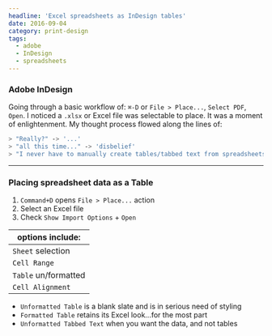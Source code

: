 ```yaml
---
headline: 'Excel spreadsheets as InDesign tables'
date: 2016-09-04
category: print-design
tags:
  - adobe
  - InDesign
  - spreadsheets
---
```


### Adobe InDesign

Going through a basic workflow of: `⌘-D` or `File > Place...`, `Select PDF`, `Open`. I noticed a `.xlsx` or Excel file was selectable to place. It was a moment of enlightenment. My thought process flowed along the lines of:

```sh
> "Really?" -> '...' 
> "all this time..." -> 'disbelief'
> "I never have to manually create tables/tabbed text from spreadsheets again" -> 'happiness'
```

---

### Placing spreadsheet data as a Table

1. `Command+D` opens `File > Place...` action
2. Select an Excel file
3. Check `Show Import Options` + `Open`

| options include: |
|------------------|
| `Sheet` selection |
| `Cell Range` |
| `Table` un/formatted |
| `Cell Alignment` |

- `Unformatted Table` is a blank slate and is in serious need of styling
- `Formatted Table` retains its Excel look...for the most part
- `Unformatted Tabbed Text` when you want the data, and not tables